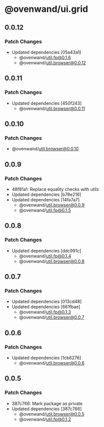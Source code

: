 # @ovenwand/ui.grid

## 0.0.12

### Patch Changes

- Updated dependencies [05a43a1]
  - @ovenwand/util.fp@0.1.6
  - @ovenwand/util.browser@0.0.12

## 0.0.11

### Patch Changes

- Updated dependencies [450f243]
  - @ovenwand/util.browser@0.0.11

## 0.0.10

### Patch Changes

- @ovenwand/util.browser@0.0.10

## 0.0.9

### Patch Changes

- 48f81a1: Replace equality checks with utils
- Updated dependencies [b78e216]
- Updated dependencies [14fa7a7]
  - @ovenwand/util.browser@0.0.9
  - @ovenwand/util.fp@0.1.5

## 0.0.8

### Patch Changes

- Updated dependencies [ddc991c]
  - @ovenwand/util.fp@0.1.4
  - @ovenwand/util.browser@0.0.8

## 0.0.7

### Patch Changes

- Updated dependencies [013cd48]
- Updated dependencies [661fbae]
  - @ovenwand/util.fp@0.1.3
  - @ovenwand/util.browser@0.0.7

## 0.0.6

### Patch Changes

- Updated dependencies [1cb6276]
  - @ovenwand/util.browser@0.0.6

## 0.0.5

### Patch Changes

- 387c766: Mark package as private
- Updated dependencies [387c766]
  - @ovenwand/util.browser@0.0.5
  - @ovenwand/util.fp@0.1.2
